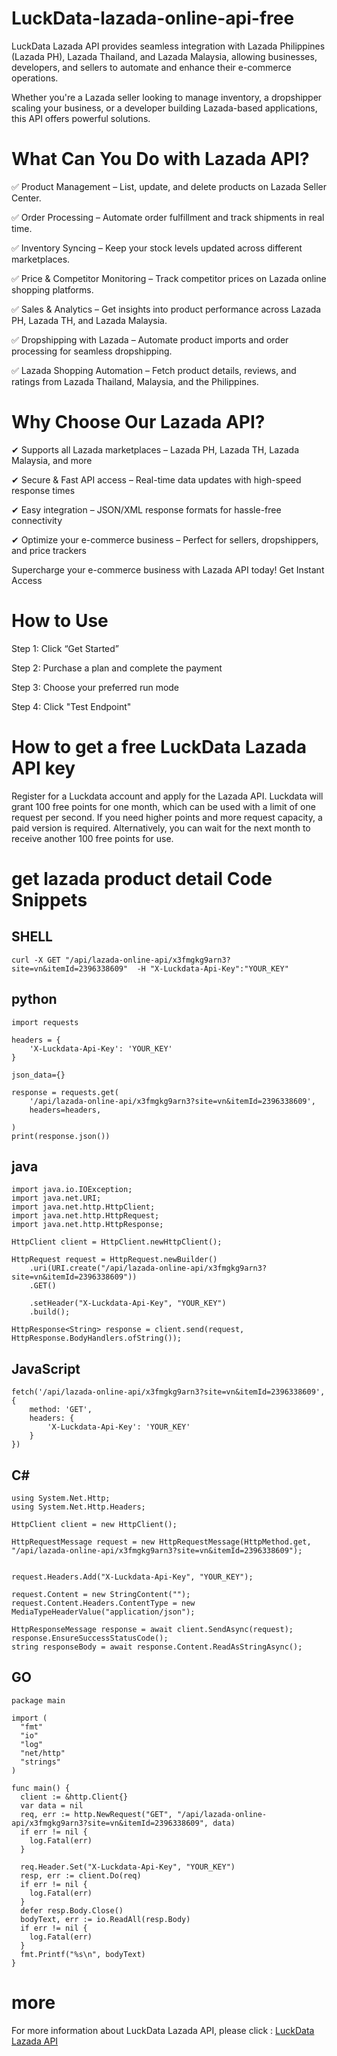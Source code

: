 # LuckData-lazada-online-api-free
LuckData Lazada API provides seamless integration with Lazada Philippines (Lazada PH), Lazada Thailand, and Lazada Malaysia, allowing businesses, developers, and sellers to automate and enhance their e-commerce operations.

Whether you're a Lazada seller looking to manage inventory, a dropshipper scaling your business, or a developer building Lazada-based applications, this API offers powerful solutions.

# What Can You Do with Lazada API?
✅ Product Management – List, update, and delete products on Lazada Seller Center.

✅ Order Processing – Automate order fulfillment and track shipments in real time.

✅ Inventory Syncing – Keep your stock levels updated across different marketplaces.

✅ Price & Competitor Monitoring – Track competitor prices on Lazada online shopping platforms.

✅ Sales & Analytics – Get insights into product performance across Lazada PH, Lazada TH, and Lazada Malaysia.

✅ Dropshipping with Lazada – Automate product imports and order processing for seamless dropshipping.

✅ Lazada Shopping Automation – Fetch product details, reviews, and ratings from Lazada Thailand, Malaysia, and the Philippines.

# Why Choose Our Lazada API?
✔ Supports all Lazada marketplaces – Lazada PH, Lazada TH, Lazada Malaysia, and more

✔ Secure & Fast API access – Real-time data updates with high-speed response times

✔ Easy integration – JSON/XML response formats for hassle-free connectivity

✔ Optimize your e-commerce business – Perfect for sellers, dropshippers, and price trackers

Supercharge your e-commerce business with Lazada API today! Get Instant Access
# How to Use
Step 1: Click “Get Started”

Step 2: Purchase a plan and complete the payment

Step 3: Choose your preferred run mode

Step 4: Click "Test Endpoint"

# How to get a free LuckData Lazada API key
Register for a Luckdata account and apply for the Lazada API. Luckdata will grant 100 free points for one month, which can be used with a limit of one request per second. If you need higher points and more request capacity, a paid version is required. Alternatively, you can wait for the next month to receive another 100 free points for use.

# get lazada product detail Code Snippets
## SHELL
    curl -X GET "/api/lazada-online-api/x3fmgkg9arn3?site=vn&itemId=2396338609"  -H "X-Luckdata-Api-Key":"YOUR_KEY" 
## python
    import requests

    headers = {
        'X-Luckdata-Api-Key': 'YOUR_KEY'
    }
    
    json_data={}
    
    response = requests.get(
        '/api/lazada-online-api/x3fmgkg9arn3?site=vn&itemId=2396338609',
        headers=headers,
        
    )
    print(response.json())
## java
    import java.io.IOException;
    import java.net.URI;
    import java.net.http.HttpClient;
    import java.net.http.HttpRequest;
    import java.net.http.HttpResponse;
    
    HttpClient client = HttpClient.newHttpClient();
    
    HttpRequest request = HttpRequest.newBuilder()
        .uri(URI.create("/api/lazada-online-api/x3fmgkg9arn3?site=vn&itemId=2396338609"))
        .GET()
        
        .setHeader("X-Luckdata-Api-Key", "YOUR_KEY")
        .build();
    
    HttpResponse<String> response = client.send(request, HttpResponse.BodyHandlers.ofString());
## JavaScript
    fetch('/api/lazada-online-api/x3fmgkg9arn3?site=vn&itemId=2396338609', {
        method: 'GET',
        headers: {
            'X-Luckdata-Api-Key': 'YOUR_KEY'
        }
    })
## C#
    using System.Net.Http;
    using System.Net.Http.Headers;
    
    HttpClient client = new HttpClient();
    
    HttpRequestMessage request = new HttpRequestMessage(HttpMethod.get, "/api/lazada-online-api/x3fmgkg9arn3?site=vn&itemId=2396338609");
    
    
    request.Headers.Add("X-Luckdata-Api-Key", "YOUR_KEY");
    
    request.Content = new StringContent("");
    request.Content.Headers.ContentType = new MediaTypeHeaderValue("application/json");
    
    HttpResponseMessage response = await client.SendAsync(request);
    response.EnsureSuccessStatusCode();
    string responseBody = await response.Content.ReadAsStringAsync();
## GO
    package main
    
    import (
      "fmt"
      "io"
      "log"
      "net/http"
      "strings"
    )
    
    func main() {
      client := &http.Client{}
      var data = nil
      req, err := http.NewRequest("GET", "/api/lazada-online-api/x3fmgkg9arn3?site=vn&itemId=2396338609", data)
      if err != nil {
        log.Fatal(err)
      }
      
      req.Header.Set("X-Luckdata-Api-Key", "YOUR_KEY")
      resp, err := client.Do(req)
      if err != nil {
        log.Fatal(err)
      }
      defer resp.Body.Close()
      bodyText, err := io.ReadAll(resp.Body)
      if err != nil {
        log.Fatal(err)
      }
      fmt.Printf("%s\n", bodyText)
    }

# more
For more information about LuckData Lazada API, please click : <a href="https://luckdata.io/marketplace/detail/lazada-online-api">LuckData Lazada API</a>
